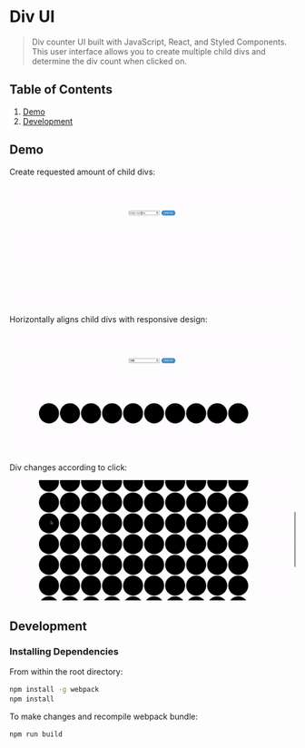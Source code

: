 # Div UI

> Div counter UI built with JavaScript, React, and Styled Components. This user interface allows you to create multiple child divs and determine the div count when clicked on. 

## Table of Contents

1. [Demo](#demo)
2. [Development](#development)

## Demo
Create requested amount of child divs:

![Alt text](./div-ui-demo1.gif)

Horizontally aligns child divs with responsive design:

![Alt text](./div-ui-demo2.gif)

Div changes according to click:

![Alt text](./div-ui-demo3.gif)

## Development

### Installing Dependencies

From within the root directory:

```sh
npm install -g webpack
npm install
```

To make changes and recompile webpack bundle:
```sh
npm run build
```
